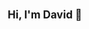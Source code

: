 ## Hi, I'm David 👋

<!--
**daviddoswell/daviddoswell** is a ✨ _special_ ✨ repository because its `README.md` (this file) appears on your GitHub profile.

Here are some ideas to get you started:

- 🔭 I’m currently working on teaching young people how to use Large Language Models at Pittsburgh AI Camp.
- 🌱 I’m currently learning how the world works.
- 👯 I’m looking to collaborate on something new.
- 🤔 I’m looking for help with finding the right peer group.
- 💬 Ask me about SwiftUI, LLMs, English poetry
- 📫 How to reach me: david@daviddoswell.com
- ⚡ Fun fact: I wrote a science fiction novel called Meredith.
-->
